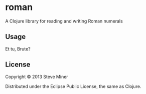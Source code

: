 # roman

A Clojure library for reading and writing Roman numerals

## Usage

Et tu, Brute?

## License

Copyright © 2013 Steve Miner

Distributed under the Eclipse Public License, the same as Clojure.
